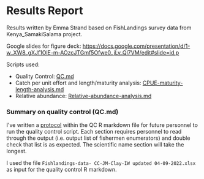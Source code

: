 # Results Report

Results written by Emma Strand based on FishLandings survey data from Kenya_SamakiSalama project.

Google slides for figure deck: https://docs.google.com/presentation/d/1-w_XW8_gXJf1OlE-m-AOzcJTGmf5Ofwe0_jLv_Ql7VM/edit#slide=id.p

Scripts used:  
- Quality Control: [QC.md](https://github.com/emmastrand/Kenya_SamakiSalama/blob/main/FishLandings/scripts/QC.md)    
- Catch per unit effort and length/maturity analysis: [CPUE-maturity-length-analysis.md](https://github.com/emmastrand/Kenya_SamakiSalama/blob/main/FishLandings/scripts/CPUE-maturity-length-analysis.md)      
- Relative abundance: [Relative-abundance-analysis.md]()  

### Summary on quality control (QC.md)

I've written a [protocol](https://github.com/emmastrand/Kenya_SamakiSalama/blob/main/FishLandings/scripts/QC.md#-protocol-to-run-this-with-a-future-xlsx-file) within the QC R markdown file for future personnel to run the quality control script. Each section requires personnel to read through the output (i.e. output list of fishermen enumerators) and double check that list is as expected. The scientific name section will take the longest.

I used the file `Fishlandings-data- CC-JM-Clay-IW updated 04-09-2022.xlsx` as input for the quality control R markdown.


